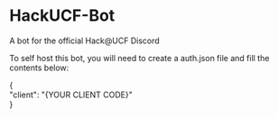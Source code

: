 # HackUCF-Bot
A bot for the official Hack@UCF Discord


To self host this bot, you will need to create a auth.json file and fill the contents below:

{<br>
  "client": "{YOUR CLIENT CODE}"<br>
}
